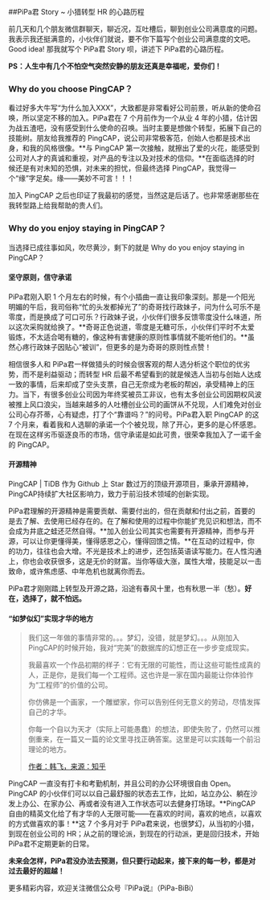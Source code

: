 ##PiPa君 Story ~ 小猎转型 HR 的心路历程

前几天和几个朋友微信群聊天，聊近况，互吐槽后，聊到创业公司满意度的问题。我表示我还挺满意的，小伙伴们就说，要不你下篇写个创业公司满意度的文吧。Good idea! 那我就写个 PiPa君 Story 呗，讲述下 PiPa君的心路历程。

**PS：人生中有几个不怕空气突然安静的朋友还真是幸福呢，爱你们！**

### Why do you choose PingCAP？

看过好多大牛写“为什么加入XXX”，大致都是非常看好公司前景，听从新的使命召唤，所以坚定不移的加入。PiPa君在 7 个月前作为一个从业 4 年的小猎，估计因为战五渣吧，没有感受到什么使命的召唤。当时主要是想做个转型，拓展下自己的技能树。朋友给我推荐的 PingCAP，说公司非常极客范，创始人也都是技术出身，和我的风格很像。**与 PingCAP 第一次接触，就擦出了爱的火花，能感受到公司对人才的真诚和重视，对产品的专注以及对技术的信仰。**在面临选择的时候还是有对未知的恐惧，对未来的担忧，但最终选择 PingCAP，我觉得一个“缘”字足矣。缘——美妙不可言！！！

加入 PingCAP 之后也印证了我最初的感觉，当然这是后话了。也非常感谢那些在我转型路上给我帮助的贵人们。

### Why do you enjoy staying in PingCAP？

当选择已成往事如风，吹尽黄沙，剩下的就是 Why do you enjoy staying in PingCAP？

#### 坚守原则，信守承诺

PiPa君刚入职 1 个月左右的时候，有个小插曲一直让我印象深刻。那是一个阳光明媚的午后，我司俗称“忙的头发都掉光了”的奇哥找行政妹子，问为什么可乐不是零度，而是换成了可口可乐？行政妹子说，小伙伴们很多反馈零度没什么味道，所以这次采购就给换了。**奇哥正色说道，零度是无糖可乐，小伙伴们平时不太爱锻炼，不太适合喝有糖的，像这种有害健康的原则性事情就不能听他们的。**虽然心疼行政妹子因贴心“被训”，但更多的是为奇哥的原则性点赞！

相信很多人和 PiPa君一样做猎头的时候会很客观的帮人选分析这个职位的优劣势，而不是利益驱动；而转型 HR 后最不希望看到的就是候选人当初与创始人达成一致的事情，后来却成了空头支票，自己无奈成为老板的帮凶，承受精神上的压力。当下，有很多创业公司因为年终奖被员工非议，也有太多创业公司因期权风波被推上风口浪尖，当越来越多的人吐槽创业公司的画饼从不兑现，人们难免对创业公司心存芥蒂，心有疑虑，打了个“靠谱吗？”的问号。PiPa君入职 PingCAP 的这 7 个月来，看着我和人选聊的承诺一个个被兑现，除了开心，更多的是心怀感恩。在现在这样劣币驱逐良币的市场，信守承诺是如此可贵，很荣幸我加入了一诺千金的 PingCAP。

#### 开源精神

PingCAP | TiDB 作为 Github 上 Star 数过万的顶级开源项目，秉承开源精神，PingCAP持续扩大社区影响力，致力于前沿技术领域的创新实现。

PiPa君理解的开源精神是需要贡献、需要付出的，但在贡献和付出之前，首要的是去了解、去使用已经存在的。在了解和使用的过程中你能扩充见识和想法，而不会成为井底之蛙还茫然自得。**加入创业公司其实也需要有开源精神，而参与开源，可以让你更懂得美，懂得感恩之心，懂得回馈之情。**在互动的过程中，你的功力，往往也会大增。不光是技术上的进步，还包括英语读写能力。在人性沟通上，你也会收获很多，这是无价的财富。当你等级大涨，属性大增，技能足以一击致命，或许焦虑感、中年危机也就离你而去。

PiPa君才刚刚踏上转型及开源之路，沿途有春风十里，也有秋思一半（愁）。**好在，选择了，就不怕远。**

####  “如梦似幻”实现才华的地方

> 我们这一年做的事情非常的。。。梦幻，没错，就是梦幻。。。从刚加入PingCAP的时候开始，我对“完美”的数据库的幻想正在一步步变成现实。
> 
> 我最喜欢一个作品初期的样子：它有无限的可能性，而让这些可能性成真的人，正是你，是我们每一个工程师。这也许是一家在国内最能让你体验作为“工程师”的价值的公司。
> 
> 你仿佛是一个画家，一个雕塑家，你可以告别任何无意义的劳动，尽情发挥自己的才华。
> 
> 你每一个自以为天才（实际上可能愚蠢）的想法，即使失败了，仍然可以推倒重来，在一篇又一篇的论文里寻找正确答案。这里是可以实践每一个前沿理论的地方。
> 
> [作者：韩飞，来源：知乎](https://www.zhihu.com/question/64878683/answer/225394370)

PingCAP 一直没有打卡和考勤机制，并且公司的办公环境很自由 Open。PingCAP 的小伙伴们可以以自己最舒服的状态去工作，比如，站立办公、躺在沙发上办公、在家办公、再或者没有进入工作状态可以去健身打场球。**PingCAP自由的精英文化给了有才华的人无限可能——在喜欢的时间，喜欢的地点，以喜欢的方式做喜欢的事！**这 7 个多月对于 PiPa君来说，也很梦幻，从当初的小猎，到现在创业公司的 HR；从之前的理论派，到现在的行动派，更是回归技术，开始PiPa君不定期更新的日常。

**未来会怎样，PiPa君没办法去预测，但只要行动起来，接下来的每一秒，都是对过去最好的超越！**

更多精彩内容，欢迎关注微信公众号『PiPa说』（PiPa-BiBi）